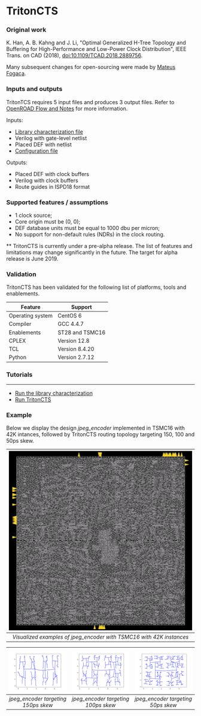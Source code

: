 # TritonCTS 

### Original work
K. Han, A. B. Kahng and J. Li, "Optimal Generalized H-Tree Topology and Buffering for High-Performance and Low-Power Clock Distribution", IEEE Trans. on CAD (2018), [doi:10.1109/TCAD.2018.2889756](https://doi.org/10.1109/TCAD.2018.2889756).

Many subsequent changes for open-sourcing were made by [Mateus Fogaça](https://github.com/mpfogaca).

### Inputs and outputs
TritonTCS requires 5 input files and produces 3 output files. Refer to [OpenROAD Flow and Notes](https://theopenroadproject.org/wp-content/uploads/2018/12/OpenROAD_Flow_and_Notes_Nov2018-v1p0-1.pdf) for more information.

Inputs:
- [Library characterization file](doc/Technology_characterization.md)
- Verilog with gate-level netlist
- Placed DEF with netlist
- [Configuration file](doc/Run_TritonCTS.md#example-of-a-config-file)

Outputs:
- Placed DEF with clock buffers
- Verilog with clock buffers
- Route guides in ISPD18 format

### Supported features / assumptions
- 1 clock source;
- Core origin must be (0, 0);
- DEF database units must be equal to 1000 dbu per micron;
- No support for non-default rules (NDRs) in the clock routing.

** TritonCTS is currently under a pre-alpha release. The list of features and limitations may change significantly in the future. The target for alpha release is June 2019.

### Validation
TritonCTS has been validated for the following list of platforms, tools and enablements.

| Feature | Support |
|---|---|
| Operating system | CentOS 6 |
| Compiler  | GCC 4.4.7 |
| Enablements | ST28 and TSMC16 |
| CPLEX | Version 12.8 |
| TCL | Version 8.4.20 |
| Python | Version 2.7.12 |

### Tutorials
---
- [Run the library characterization](doc/Technology_characterization.md)
- [Run TritonCTS](doc/Run_TritonCTS.md)

### Example

Below we display the design _jpeg_encoder_ implemented in TSMC16 with 42K intances, followed by TritonCTS routing topology targeting 150, 100 and 50ps skew.

| <img src="doc/jpeg.png" width=550px> |
|:--:|
| *Visualized examples of jpeg_encoder with TSMC16 with 42K instances* |

| <img src="doc/150ps.png" width=250px> | <img src="doc/100ps.png" width=250px> | <img src="doc/50ps.png" width=250px> | 
|:--:|:--:|:--:| 
| *jpeg_encoder targeting 150ps skew* | *jpeg_encoder targeting 100ps skew* | *jpeg_encoder targeting 50ps skew* |
